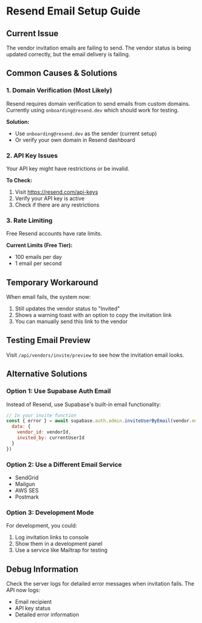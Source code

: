 # Resend Email Setup Guide

## Current Issue
The vendor invitation emails are failing to send. The vendor status is being updated correctly, but the email delivery is failing.

## Common Causes & Solutions

### 1. Domain Verification (Most Likely)
Resend requires domain verification to send emails from custom domains. Currently using `onboarding@resend.dev` which should work for testing.

**Solution:**
- Use `onboarding@resend.dev` as the sender (current setup)
- Or verify your own domain in Resend dashboard

### 2. API Key Issues
Your API key might have restrictions or be invalid.

**To Check:**
1. Visit https://resend.com/api-keys
2. Verify your API key is active
3. Check if there are any restrictions

### 3. Rate Limiting
Free Resend accounts have rate limits.

**Current Limits (Free Tier):**
- 100 emails per day
- 1 email per second

## Temporary Workaround
When email fails, the system now:
1. Still updates the vendor status to "Invited"
2. Shows a warning toast with an option to copy the invitation link
3. You can manually send this link to the vendor

## Testing Email Preview
Visit `/api/vendors/invite/preview` to see how the invitation email looks.

## Alternative Solutions

### Option 1: Use Supabase Auth Email
Instead of Resend, use Supabase's built-in email functionality:
```javascript
// In your invite function
const { error } = await supabase.auth.admin.inviteUserByEmail(vendor.email, {
  data: { 
    vendor_id: vendorId,
    invited_by: currentUserId 
  }
})
```

### Option 2: Use a Different Email Service
- SendGrid
- Mailgun
- AWS SES
- Postmark

### Option 3: Development Mode
For development, you could:
1. Log invitation links to console
2. Show them in a development panel
3. Use a service like Mailtrap for testing

## Debug Information
Check the server logs for detailed error messages when invitation fails. The API now logs:
- Email recipient
- API key status
- Detailed error information